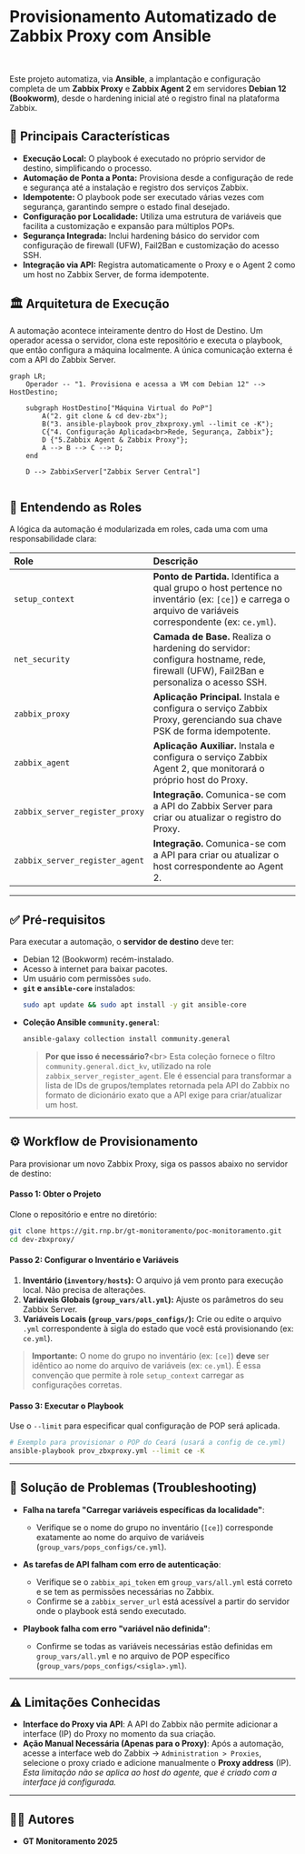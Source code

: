 
# Provisionamento Automatizado de Zabbix Proxy com Ansible

  

Este projeto automatiza, via **Ansible**, a implantação e configuração completa de um **Zabbix Proxy** e **Zabbix Agent 2** em servidores **Debian 12 (Bookworm)**, desde o hardening inicial até o registro final na plataforma Zabbix.

## 📌 Principais Características

  - **Execução Local:** O playbook é executado no próprio servidor de destino, simplificando o processo.
  - **Automação de Ponta a Ponta:** Provisiona desde a configuração de rede e segurança até a instalação e registro dos serviços Zabbix.
  - **Idempotente:** O playbook pode ser executado várias vezes com segurança, garantindo sempre o estado final desejado.
  - **Configuração por Localidade:** Utiliza uma estrutura de variáveis que facilita a customização e expansão para múltiplos POPs.
  - **Segurança Integrada:** Inclui hardening básico do servidor com configuração de firewall (UFW), Fail2Ban e customização do acesso SSH.
  - **Integração via API:** Registra automaticamente o Proxy e o Agent 2 como um host no Zabbix Server, de forma idempotente.

## 🏛️ Arquitetura de Execução

A automação acontece inteiramente dentro do Host de Destino. Um operador acessa o servidor, clona este repositório e executa o playbook, que então configura a máquina localmente. A única comunicação externa é com a API do Zabbix Server.

```mermaid
graph LR;
    Operador -- "1. Provisiona e acessa a VM com Debian 12" --> HostDestino;

    subgraph HostDestino["Máquina Virtual do PoP"]
        A("2. git clone & cd dev-zbx");
        B("3. ansible-playbook prov_zbxproxy.yml --limit ce -K");
        C{"4. Configuração Aplicada<br>Rede, Segurança, Zabbix"};
        D {"5.Zabbix Agent & Zabbix Proxy"};
        A --> B --> C --> D;
    end
    
    D --> ZabbixServer["Zabbix Server Central"] 
    
```

## 📜 Entendendo as Roles

A lógica da automação é modularizada em roles, cada uma com uma responsabilidade clara:

| Role | Descrição |
| :--- | :--- |
| `setup_context` | **Ponto de Partida.** Identifica a qual grupo o host pertence no inventário (ex: `[ce]`) e carrega o arquivo de variáveis correspondente (ex: `ce.yml`). |
| `net_security` | **Camada de Base.** Realiza o hardening do servidor: configura hostname, rede, firewall (UFW), Fail2Ban e personaliza o acesso SSH. |
| `zabbix_proxy` | **Aplicação Principal.** Instala e configura o serviço Zabbix Proxy, gerenciando sua chave PSK de forma idempotente. |
| `zabbix_agent` | **Aplicação Auxiliar.** Instala e configura o serviço Zabbix Agent 2, que monitorará o próprio host do Proxy. |
| `zabbix_server_register_proxy`| **Integração.** Comunica-se com a API do Zabbix Server para criar ou atualizar o registro do Proxy. |
| `zabbix_server_register_agent`| **Integração.** Comunica-se com a API para criar ou atualizar o host correspondente ao Agent 2. |

-----

## ✅ Pré-requisitos

Para executar a automação, o **servidor de destino** deve ter:

  - Debian 12 (Bookworm) recém-instalado.
  - Acesso à internet para baixar pacotes.
  - Um usuário com permissões `sudo`.
  - **`git` e `ansible-core`** instalados:
    ```bash
    sudo apt update && sudo apt install -y git ansible-core
    ```
  - **Coleção Ansible `community.general`**:
    ```bash
    ansible-galaxy collection install community.general
    ```
    > **Por que isso é necessário?**\<br\>
    > Esta coleção fornece o filtro `community.general.dict_kv`, utilizado na role `zabbix_server_register_agent`. Ele é essencial para transformar a lista de IDs de grupos/templates retornada pela API do Zabbix no formato de dicionário exato que a API exige para criar/atualizar um host.

-----

## ⚙️ Workflow de Provisionamento

Para provisionar um novo Zabbix Proxy, siga os passos abaixo no servidor de destino:

#### Passo 1: Obter o Projeto

Clone o repositório e entre no diretório:

```bash
git clone https://git.rnp.br/gt-monitoramento/poc-monitoramento.git
cd dev-zbxproxy/
```

#### Passo 2: Configurar o Inventário e Variáveis

1.  **Inventário (`inventory/hosts`):** O arquivo já vem pronto para execução local. Não precisa de alterações.
2.  **Variáveis Globais (`group_vars/all.yml`):** Ajuste os parâmetros do seu Zabbix Server.
3.  **Variáveis Locais (`group_vars/pops_configs/`):** Crie ou edite o arquivo `.yml` correspondente à sigla do estado que você está provisionando (ex: `ce.yml`).

> **Importante:** O nome do grupo no inventário (ex: `[ce]`) **deve** ser idêntico ao nome do arquivo de variáveis (ex: `ce.yml`). É essa convenção que permite à role `setup_context` carregar as configurações corretas.

#### Passo 3: Executar o Playbook

Use o `--limit` para especificar qual configuração de POP será aplicada.

```bash
# Exemplo para provisionar o POP do Ceará (usará a config de ce.yml)
ansible-playbook prov_zbxproxy.yml --limit ce -K
```

-----

## 🤔 Solução de Problemas (Troubleshooting)

  - **Falha na tarefa "Carregar variáveis específicas da localidade"**:

      - Verifique se o nome do grupo no inventário (`[ce]`) corresponde exatamente ao nome do arquivo de variáveis (`group_vars/pops_configs/ce.yml`).

  - **As tarefas de API falham com erro de autenticação**:

      - Verifique se o `zabbix_api_token` em `group_vars/all.yml` está correto e se tem as permissões necessárias no Zabbix.
      - Confirme se a `zabbix_server_url` está acessível a partir do servidor onde o playbook está sendo executado.

  - **Playbook falha com erro "variável não definida"**:

      - Confirme se todas as variáveis necessárias estão definidas em `group_vars/all.yml` e no arquivo de POP específico (`group_vars/pops_configs/<sigla>.yml`).

-----

## ⚠️ Limitações Conhecidas

  - **Interface do Proxy via API**: A API do Zabbix não permite adicionar a interface (IP) do Proxy no momento da sua criação.
  - **Ação Manual Necessária (Apenas para o Proxy)**: Após a automação, acesse a interface web do Zabbix → `Administration > Proxies`, selecione o proxy criado e adicione manualmente o **Proxy address** (IP). *Esta limitação não se aplica ao host do agente, que é criado com a interface já configurada.*

-----

## 👨‍💻 Autores

  - **GT Monitoramento 2025**